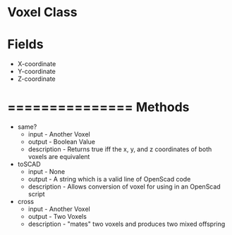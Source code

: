 Voxel Class
===============
Fields
===============
* X-coordinate
* Y-coordinate
* Z-coordinate

===============
Methods
===============
* same?
  * input - Another Voxel
  * output - Boolean Value
  * description - Returns true iff the x, y, and z coordinates of both voxels are equivalent
* toSCAD
  * input - None
  * output - A string which is a valid line of OpenScad code
  * description - Allows conversion of voxel for using in an OpenScad script
* cross
  * input - Another Voxel
  * output - Two Voxels
  * description - "mates" two voxels and produces two mixed offspring